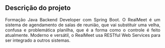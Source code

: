 ## Descrição do projeto 

<p align="justify">
  Formação Java Backend Developer com Spring Boot.
O RealMeet é um sistema de agendamento de salas de reunião, que vai substituir uma velha, confusa e problemática planilha, que é a forma como o controle é feito atualmente.
Moderno e versátil, o RealMeet usa RESTful Web Services para ser integrado a outros sistemas.
 <img>

</p>
